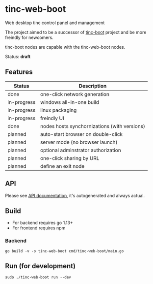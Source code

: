 # tinc-web-boot
Web desktop tinc control panel and management

The project aimed to be a successor of [tinc-boot](https://github.com/reddec/tinc-boot) project and be more freindly for newcomers.

tinc-boot nodes are capable with the tinc-web-boot nodes.

Status: **draft**

## Features

| Status | Description |
|--------|-------------|
| done   | one-click network generation |
| in-progress | windows all-in-one build |
| in-progress | linux packaging |
| in-progress | freindly UI |
| done | nodes hosts synchornizations (with versions) |
| planned | auto-start browser on double-click |
| planned | server mode (no browser launch) |
| planned | optional adminstrator authorization |
| planned | one-click sharing by URL |
| planned | define an exit node |

## API

Please see [API documentation](API.md), it's autogenerated and always actual.

## Build

* For backend requires go 1.13+
* For frontend requires npm

### Backend

```
go build -v -o tinc-web-boot cmd/tinc-web-boot/main.go
```

## Run (for development)

```
sudo ./tinc-web-boot run --dev
```
